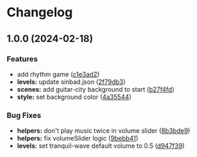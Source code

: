 # Changelog

## 1.0.0 (2024-02-18)


### Features

* add rhythm game ([c1e3ad2](https://github.com/remarkablegames/rhythmism/commit/c1e3ad217dee836b2598c9778ec6c937f676ccae))
* **levels:** update sinbad.json ([2f79db3](https://github.com/remarkablegames/rhythmism/commit/2f79db36614108f0d66fe2c3a431eb7044ee403b))
* **scenes:** add guitar-city background to start ([b27f4fd](https://github.com/remarkablegames/rhythmism/commit/b27f4fd7bc3a8a0f4874c2f72039acb9ef44c046))
* **style:** set background color ([4a35544](https://github.com/remarkablegames/rhythmism/commit/4a3554429889809667ebe0935cffe0f96c274118))


### Bug Fixes

* **helpers:** don't play music twice in volume slider ([8b3bde9](https://github.com/remarkablegames/rhythmism/commit/8b3bde9f0501f78474f2de370f756369a1491333))
* **helpers:** fix volumeSlider logic ([9bebb41](https://github.com/remarkablegames/rhythmism/commit/9bebb41c02f37f3da5e9ae9267a6890d3012f8ef))
* **levels:** set tranquil-wave default volume to 0.5 ([d947f39](https://github.com/remarkablegames/rhythmism/commit/d947f39dde8547029537a172d1319a642f7a34a9))
